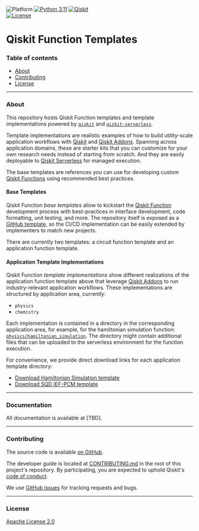 ![Platform](https://img.shields.io/badge/%F0%9F%92%BB%20Platform-Linux%20%7C%20macOS-informational)
[![Python 3.11](https://img.shields.io/badge/Python-3.11-blue?logo=python&logoColor=white)](https://www.python.org/)
[![Qiskit](https://img.shields.io/badge/Qiskit-%E2%89%A5%202.0%20-%20%236133BD?logo=Qiskit)](https://github.com/Qiskit/qiskit)
<br />
[![License](https://img.shields.io/github/license/Qiskit/qiskit-addon-aqc-tensor?label=License)](LICENSE.txt)

# Qiskit Function Templates

### Table of contents

* [About](#about)
* [Contributing](#contributing)
* [License](#license)

----------------------------------------------------------------------------------------------------

### About

This repository hosts Qiskit Function templates and template implementations powered by [`qiskit`](https://github.com/Qiskit/qiskit) and [`qiskit-serverless`](https://github.com/Qiskit/qiskit-serverless).

Template implementations are realistic examples of how to build utility-scale application workflows with [Qiskit](https://docs.quantum.ibm.com/guides) and [Qiskit Addons](https://docs.quantum.ibm.com/guides/addons). Spanning across application domains, these are starter kits that you can customize for your own research needs instead of starting from scratch. And they are easily deployable to [Qiskit Serverless](https://docs.quantum.ibm.com/guides/serverless) for managed execution.

The base templates are references you can use for developing custom [Qiskit Functions](https://docs.quantum.ibm.com/guides/functions) using recommended best practices.

#### Base Templates
Qiskit Function *base templates* allow to kickstart the [Qiskit Function](https://docs.quantum.ibm.com/guides/functions) development process with best-practices in interface development, code formatting, unit testing, and more. The repository itself is exposed as a [GitHub template](https://docs.github.com/en/repositories/creating-and-managing-repositories/creating-a-template-repository), so the CI/CD implementation can be easily extended by implementers to match new projects.

There are currently two templates: a circuit function template and an application function template.

<!-- <img src="tools/image.png" alt="image" width="500"/> -->

#### Application Template Implementations
Qiskit Function *template implementations* show different realizations of the application function template above that leverage [Qiskit Addons](https://docs.quantum.ibm.com/guides/addons) to run industry-relevant application workflows. These implementations are structured by application area, currently:

- `physics`
- `chemistry`

Each implementation is contained in a directory in the corresponding application area, for example, for the hamiltonian simulation function: [`physics/hamiltonian_simulation`](https://github.com/qiskit-community/qiskit-function-templates/blob/main/physics/hamiltonian_simulation). The directory might contain additional files that can be uploaded to the serverless environment for the function execution.

For convenience, we provide direct download links for each application template directory:

- [Download Hamiltonian Simulation template](https://download-directory.github.io/?url=https%3A%2F%2Fgithub.com%2Fqiskit-community%2Fqiskit-function-templates%2Ftree%2Fmain%2Fphysics%2Fhamiltonian_simulation)
- [Download SQD IEF-PCM template](https://download-directory.github.io/?url=https%3A%2F%2Fgithub.com%2Fqiskit-community%2Fqiskit-function-templates%2Ftree%2Fmain%2Fchemistry%2Fsqd_pcm)

----------------------------------------------------------------------------------------------------

### Documentation

All documentation is available at [TBD].

----------------------------------------------------------------------------------------------------

### Contributing

The source code is available [on GitHub](https://github.com/Qiskit/qiskit-function-templates).

The developer guide is located at [CONTRIBUTING.md](https://github.com/Qiskit/qiskit-function-templates/blob/main/CONTRIBUTING.md)
in the root of this project's repository.
By participating, you are expected to uphold Qiskit's [code of conduct](https://github.com/Qiskit/qiskit/blob/main/CODE_OF_CONDUCT.md).

We use [GitHub issues](https://github.com/Qiskit/qiskit-function-templates/issues/new/choose) for tracking requests and bugs.

----------------------------------------------------------------------------------------------------

### License

[Apache License 2.0](LICENSE.txt)